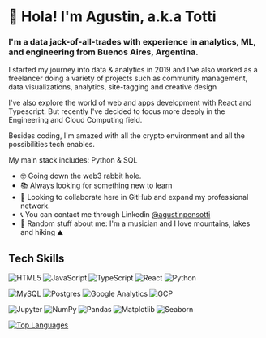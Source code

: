 # 👋 Hola! I'm Agustin, a.k.a Totti

### I'm a data jack-of-all-trades with experience in analytics, ML, and engineering from Buenos Aires, Argentina.

I started my journey into data & analytics in 2019 and I've also worked as a freelancer doing a variety of projects such as community management, data visualizations, analytics, site-tagging and creative design

I've also explore the world of web and apps development with React and Typescript. But recently I've decided to focus more deeply in the Engineering and Cloud Computing field.

Besides coding, I'm amazed with all the crypto environment and all the possibilities tech enables.

My main stack includes: Python & SQL

- 🤓 Going down the web3 rabbit hole.
- 📚 Always looking for something new to learn
- 🤝 Looking to collaborate here in GitHub and expand my professional network.
- 📞 You can contact me through Linkedin [@agustinpensotti](https://www.linkedin.com/in/agust%C3%ADnpensotti/)
- 🎲 Random stuff about me: I'm a musician and I love mountains, lakes and hiking ⛰

## Tech Skills

![HTML5](https://img.shields.io/badge/html5-%23E34F26.svg?style=flat-square&logo=html5&logoColor=white) ![JavaScript](https://img.shields.io/badge/javascript-323330.svg?style=flat-square&logo=javascript&logoColor=F7DF1E) ![TypeScript](https://img.shields.io/badge/typescript-007ACC.svg?style=flat-square&logo=typescript&logoColor=white) ![React](https://img.shields.io/badge/react-20232A.svg?style=flat-square&logo=react&logoColor=61DAFB)  ![Python](https://img.shields.io/badge/python-3670A0?style=flat-square&logo=python&logoColor=ffdd54)

![MySQL](https://img.shields.io/badge/mysql-%2300f.svg?style=flat-square&logo=mysql&logoColor=white) ![Postgres](https://img.shields.io/badge/postgres-316192.svg?style=flat-square&logo=postgresql&logoColor=white) ![Google Analytics](https://img.shields.io/badge/google_analytics-E37400.svg?style=flat-square&logo=google_analytics&logoColor=white)
![GCP](https://img.shields.io/badge/gcp-%234285F4.svg?style=flat-square&logo=google-cloud&logoColor=white) 

![Jupyter](https://img.shields.io/badge/jupyter_notebook-grey.svg?style=flat-square&logo=jupyter&logoColor=orange) ![NumPy](https://img.shields.io/badge/numpy-%23013243.svg?style=flat-square&logo=numpy&logoColor=white) ![Pandas](https://img.shields.io/badge/pandas-%23150458.svg?style=flat-square&logo=pandas&logoColor=white) ![Matplotlib](https://img.shields.io/badge/matplotlib-%23150458.svg?style=flat-square&logo=matplotlib&logoColor=white) ![Seaborn](https://img.shields.io/badge/seaborn-%23150458.svg?style=flat-square&logo=seaborn&logoColor=white)

[![Top Languages](https://github-readme-stats.vercel.app/api/top-langs/?username=tottipensotti&layout=compact)](https://github.com/tottipensotti/github-readme-stats)
